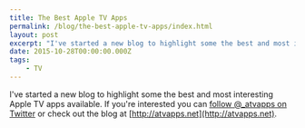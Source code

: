 ```yaml
---
title: The Best Apple TV Apps
permalink: /blog/the-best-apple-tv-apps/index.html
layout: post
excerpt: "I've started a new blog to highlight some the best and most interesting Apple TV apps available."
date: 2015-10-28T00:00:00.000Z
tags:
    - TV
---
```


I've started a new blog to highlight some the best and most interesting Apple TV apps available. If you're interested you can [follow @_atvapps on Twitter](http://twitter.com/_atvapps) or check out the blog at [http://atvapps.net](http://atvapps.net).